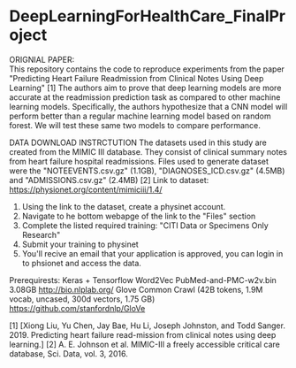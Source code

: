 # DeepLearningForHealthCare_FinalProject

ORIGNIAL PAPER: <br>
This repository contains the code to reproduce experiments from the paper "Predicting Heart Failure Readmission from Clinical Notes Using Deep Learning" [1]
The authors aim to prove that deep learning models are more accurate at the readmission prediction task as compared to other machine learning models. Specifically, the authors hypothesize that a CNN model will perform better than a regular machine learning model based on random forest. We will test these same two models to compare performance.
 
 
DATA DOWNLOAD INSTRCTUTION
The datasets used in this study are created from the MIMIC III database. They consist of clinical summary notes from heart failure hospital readmissions. Files used to generate dataset were the "NOTEEVENTS.csv.gz" (1.1GB), "DIAGNOSES_ICD.csv.gz" (4.5MB) and "ADMISSIONS.csv.gz" (2.4MB) [2]
Link to dataset: https://physionet.org/content/mimiciii/1.4/
1) Using the link to the dataset, create a physinet account.
2) Navigate to he bottom webapge of the link to the "Files" section
3) Complete the listed required training: "CITI Data or Specimens Only Research"
4) Submit your training to physinet 
5) You'll recive an email that your application is approved, you can login in to phsionet and access the data. 

Prerequirests: 
Keras + Tensorflow
Word2Vec PubMed-and-PMC-w2v.bin 3.08GB http://bio.nlplab.org/
Glove Common Crawl (42B tokens, 1.9M vocab, uncased, 300d vectors, 1.75 GB) https://github.com/stanfordnlp/GloVe

[1] [Xiong Liu, Yu Chen, Jay Bae, Hu Li, Joseph Johnston, and Todd Sanger. 2019. Predicting heart failure read-mission from clinical notes using deep learning.]
[2] A. E. Johnson et al. MIMIC-III a freely accessible critical care database, Sci. Data, vol. 3, 2016. 
